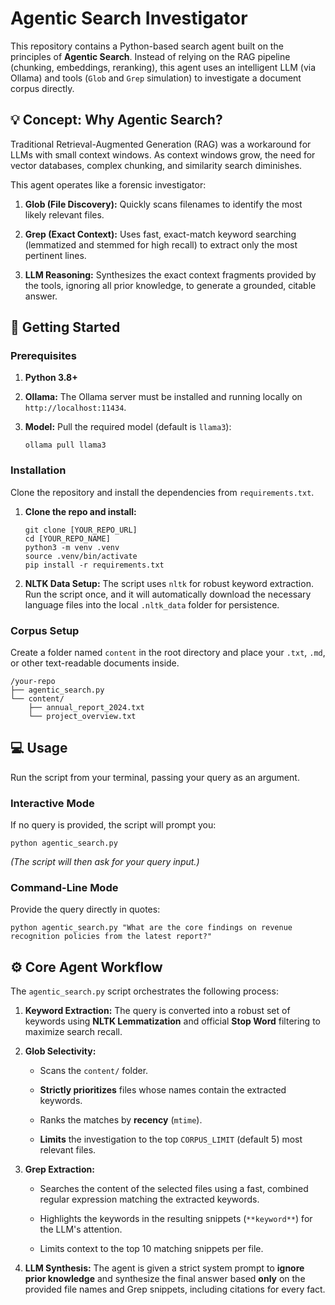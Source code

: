 # Agentic Search Investigator

This repository contains a Python-based search agent built on the principles of **Agentic Search**. Instead of relying on the RAG pipeline (chunking, embeddings, reranking), this agent uses an intelligent LLM (via Ollama) and tools (`Glob` and `Grep` simulation) to investigate a document corpus directly.

## 💡 Concept: Why Agentic Search?

Traditional Retrieval-Augmented Generation (RAG) was a workaround for LLMs with small context windows. As context windows grow, the need for vector databases, complex chunking, and similarity search diminishes.

This agent operates like a forensic investigator:

1.  **Glob (File Discovery):** Quickly scans filenames to identify the most likely relevant files.
    
2.  **Grep (Exact Context):** Uses fast, exact-match keyword searching (lemmatized and stemmed for high recall) to extract only the most pertinent lines.
    
3.  **LLM Reasoning:** Synthesizes the exact context fragments provided by the tools, ignoring all prior knowledge, to generate a grounded, citable answer.
    

## 🚀 Getting Started

### Prerequisites

1.  **Python 3.8+**
    
2.  **Ollama:** The Ollama server must be installed and running locally on `http://localhost:11434`.
    
3.  **Model:** Pull the required model (default is `llama3`):
    
    ```
    ollama pull llama3
    
    ```
    

### Installation

Clone the repository and install the dependencies from `requirements.txt`.

1.  **Clone the repo and install:**
    
    ```
    git clone [YOUR_REPO_URL]
    cd [YOUR_REPO_NAME]
    python3 -m venv .venv
    source .venv/bin/activate
    pip install -r requirements.txt
    
    ```
    
2.  **NLTK Data Setup:** The script uses `nltk` for robust keyword extraction. Run the script once, and it will automatically download the necessary language files into the local `.nltk_data` folder for persistence.
    

### Corpus Setup

Create a folder named `content` in the root directory and place your `.txt`, `.md`, or other text-readable documents inside.

```
/your-repo
├── agentic_search.py
└── content/
    ├── annual_report_2024.txt
    └── project_overview.txt

```

## 💻 Usage

Run the script from your terminal, passing your query as an argument.

### Interactive Mode

If no query is provided, the script will prompt you:

```
python agentic_search.py

```

_(The script will then ask for your query input.)_

### Command-Line Mode

Provide the query directly in quotes:

```
python agentic_search.py "What are the core findings on revenue recognition policies from the latest report?"

```

## ⚙️ Core Agent Workflow

The `agentic_search.py` script orchestrates the following process:

1.  **Keyword Extraction:** The query is converted into a robust set of keywords using **NLTK Lemmatization** and official **Stop Word** filtering to maximize search recall.
    
2.  **Glob Selectivity:**
    
    -   Scans the `content/` folder.
        
    -   **Strictly prioritizes** files whose names contain the extracted keywords.
        
    -   Ranks the matches by **recency** (`mtime`).
        
    -   **Limits** the investigation to the top `CORPUS_LIMIT` (default 5) most relevant files.
        
3.  **Grep Extraction:**
    
    -   Searches the content of the selected files using a fast, combined regular expression matching the extracted keywords.
        
    -   Highlights the keywords in the resulting snippets (`**keyword**`) for the LLM's attention.
        
    -   Limits context to the top 10 matching snippets per file.
        
4.  **LLM Synthesis:** The agent is given a strict system prompt to **ignore prior knowledge** and synthesize the final answer based **only** on the provided file names and Grep snippets, including citations for every fact.